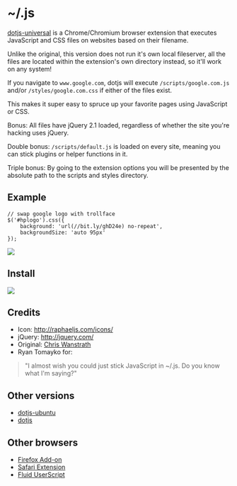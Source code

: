 # ~/.js

[dotjs-universal](https://github.com/p3lim/dotjs-universal) is a Chrome/Chromium browser extension that executes JavaScript and CSS files on websites based on their filename.

Unlike the original, this version does not run it's own local fileserver, all the files are located within the extension's own directory instead, so it'll work on any system!

If you navigate to `www.google.com`, dotjs will execute `/scripts/google.com.js` and/or `/styles/google.com.css` if either of the files exist.

This makes it super easy to spruce up your favorite pages using JavaScript or CSS.

Bonus: All files have jQuery 2.1 loaded, regardless of whether the site you're hacking uses jQuery.

Double bonus: `/scripts/default.js` is loaded on every site, meaning you can stick plugins or helper functions in it.

Triple bonus: By going to the extension options you will be presented by the absolute path to the scripts and styles directory.

## Example

    // swap google logo with trollface
    $('#hplogo').css({
        background: 'url(//bit.ly/ghD24e) no-repeat',
        backgroundSize: 'auto 95px'
    });

![](http://i.imgur.com/vZ3aIT5.png)

## Install

[<img src='https://developer.chrome.com/webstore/images/ChromeWebStore_BadgeWBorder_v2_206x58.png'>](http://bit.ly/dotjs-universal)

## Credits

- Icon: <http://raphaeljs.com/icons/>
- jQuery: <http://jquery.com/>
- Original: [Chris Wanstrath](https://github.com/defunkt)
- Ryan Tomayko for:

> "I almost wish you could just stick JavaScript in ~/.js. Do you know what I'm saying?"

## Other versions

- [dotjs-ubuntu](https://github.com/glenbot/dotjs-ubuntu)
- [dotjs](https://github.com/defunkt/dotjs)

## Other browsers

- [Firefox Add-on](https://github.com/rlr/dotjs-addon)
- [Safari Extension](https://github.com/wfarr/dotjs.safariextension)
- [Fluid UserScript](https://github.com/sj26/dotjs-fluid)
